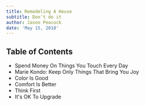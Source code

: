 ```yaml
---
title: Remodeling A House
subtitle: Don't do it
author: Jason Peacock
date: 'May 15, 2018'
---
```


## Table of Contents

* Spend Money On Things You Touch Every Day
* Marie Kondo: Keep Only Things That Bring You Joy
* Color Is Good
* Comfort Is Better
* Think First
* It's OK To Upgrade
